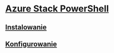 # [Azure Stack PowerShell](overview.md)
## [Instalowanie](https://docs.microsoft.com/en-us/azure/azure-stack/azure-stack-powershell-install?toc=/powershell/azure/azure-stack/toc.json)
## [Konfigurowanie](https://docs.microsoft.com/en-us/azure/azure-stack/azure-stack-powershell-configure?toc=/powershell/azure/azure-stack/toc.json?)
